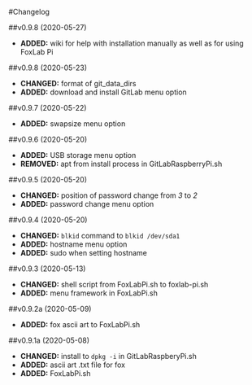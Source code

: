 #Changelog

##v0.9.8 (2020-05-27)
- **ADDED:** wiki for help with installation manually as well as for using FoxLab Pi

##v0.9.8 (2020-05-23)
- **CHANGED:** format of git_data_dirs
- **ADDED:** download and install GitLab menu option

##v0.9.7 (2020-05-22)
- **ADDED:** swapsize menu option

##v0.9.6 (2020-05-20)
- **ADDED:** USB storage menu option
- **REMOVED:** apt from install process in GitLabRaspberryPi.sh

##v0.9.5 (2020-05-20)
- **CHANGED:** position of password change from *3* to *2*
- **ADDED:** password change menu option

##v0.9.4 (2020-05-20)
- **CHANGED:** `blkid` command to `blkid /dev/sda1`
- **ADDED:** hostname menu option
- **ADDED:** sudo when setting hostname

##v0.9.3 (2020-05-13)
- **CHANGED:** shell script from FoxLabPi.sh to foxlab-pi.sh
- **ADDED:** menu framework in FoxLabPi.sh

##v0.9.2a (2020-05-09)
- **ADDED:** fox ascii art to FoxLabPi.sh

##v0.9.1a (2020-05-08)
- **CHANGED:** install to `dpkg -i` in GitLabRaspberyPi.sh
- **ADDED:** ascii art .txt file for fox 
- **ADDED:** FoxLabPi.sh
